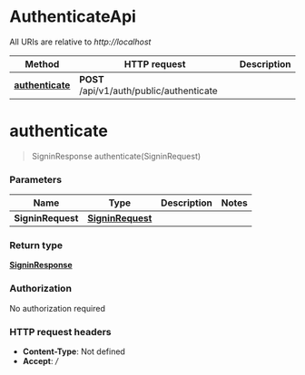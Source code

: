 # AuthenticateApi

All URIs are relative to *http://localhost*

| Method | HTTP request | Description |
|------------- | ------------- | -------------|
| [**authenticate**](AuthenticateApi.md#authenticate) | **POST** /api/v1/auth/public/authenticate |  |


<a name="authenticate"></a>
# **authenticate**
> SigninResponse authenticate(SigninRequest)



### Parameters

|Name | Type | Description  | Notes |
|------------- | ------------- | ------------- | -------------|
| **SigninRequest** | [**SigninRequest**](../Models/SigninRequest.md)|  | |

### Return type

[**SigninResponse**](../Models/SigninResponse.md)

### Authorization

No authorization required

### HTTP request headers

- **Content-Type**: Not defined
- **Accept**: */*

